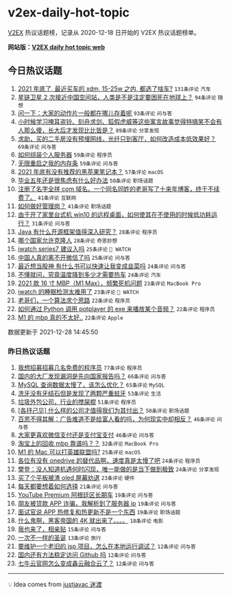 # v2ex-daily-hot-topic

[V2EX](https://www.v2ex.com/) 热议话题榜，记录从 2020-12-18 日开始的 V2EX 热议话题榜单。

**网站版：[V2EX daily hot topic web](https://boojack.github.io/v2ex-daily-hot-topic-web/)**

## 今日热议话题

<!-- TODAY BEGIN -->

1. [2021 年底了, 最近买车的 xdm, 15-25w 之内, 都选了啥车?](https://www.v2ex.com/t/824851) `131条评论` `汽车`
1. [星链卫星 2 次接近中国空间站，人类是不是注定要困死在地球上？](https://www.v2ex.com/t/824809) `94条评论` `随想`
1. [问一下：大家的动作片一般都在哪儿存着呢](https://www.v2ex.com/t/824823) `93条评论` `问与答`
1. [小时候学习掩耳盗铃、刻舟求剑、狐假虎威等这些寓言故事觉得特搞笑不会有人那么傻，长大后才发现比比皆是？](https://www.v2ex.com/t/824769) `89条评论` `分享发现`
1. [求助，买的二手房没有预埋网线，光纤只到客厅，如何改造成本低效果好？](https://www.v2ex.com/t/824790) `69条评论` `问与答`
1. [如何组装个人服务器](https://www.v2ex.com/t/824888) `59条评论` `程序员`
1. [无限重启之我的内存条](https://www.v2ex.com/t/824774) `59条评论` `问与答`
1. [2021 年底有没有推荐的黑苹果笔记本？](https://www.v2ex.com/t/824777) `57条评论` `macOS`
1. [毕业五年还是很焦虑有什么好办法](https://www.v2ex.com/t/824812) `50条评论` `职场话题`
1. [注册了名字全拼 com 域名。一个同名同姓的老哥写了十来年博客，终于不续费了。](https://www.v2ex.com/t/824926) `41条评论` `互联网`
1. [如何做好管理岗？](https://www.v2ex.com/t/824821) `41条评论` `职场话题`
1. [由于开了家里台式机 win10 的远程桌面，如何使其在不使用的时候低功耗运行？](https://www.v2ex.com/t/824931) `31条评论` `问与答`
1. [Java 有什么开源框架值得深入研究？](https://www.v2ex.com/t/824907) `28条评论` `程序员`
1. [哪个国家允许克隆人](https://www.v2ex.com/t/824901) `28条评论` `奇思妙想`
1. [iwatch series7 建议入吗](https://www.v2ex.com/t/824932) `25条评论` ` WATCH`
1. [中国人真的离不开微信了吗](https://www.v2ex.com/t/824804) `25条评论` `问与答`
1. [最近想当股神 有什么书可以快速让我变成韭菜吗](https://www.v2ex.com/t/824929) `24条评论` `问与答`
1. [不懂就问，究竟温度降到多少才需要热车](https://www.v2ex.com/t/824923) `24条评论` `汽车`
1. [2021 款 16 寸 MBP（M1 Max），频繁死机问题](https://www.v2ex.com/t/824882) `23条评论` `MacBook Pro`
1. [iwatch 的睡眠检测太难用了](https://www.v2ex.com/t/824861) `23条评论` ` WATCH`
1. [老哥们，一个算法求个思路](https://www.v2ex.com/t/824934) `22条评论` `程序员`
1. [如何通过 Python 调用 potplayer 的 exe 来播放某个音频？](https://www.v2ex.com/t/824889) `22条评论` `程序员`
1. [M1 的 mbp 真的不太好..](https://www.v2ex.com/t/824880) `22条评论` `Apple`

数据更新于 2021-12-28 14:45:50

<!-- TODAY END -->

### 昨日热议话题

<!-- YESTERDAY BEGIN -->

1. [我想招募招募几名免费的程序员](https://www.v2ex.com/t/824636) `77条评论` `程序员`
1. [国内的大厂发现漏洞是先向国家报告吗？](https://www.v2ex.com/t/824584) `66条评论` `问与答`
1. [MySQL 查询数据太慢了，该怎么优化？](https://www.v2ex.com/t/824655) `65条评论` `MySQL`
1. [洗牙没有牙结石但是发现了两颗严重蛀牙](https://www.v2ex.com/t/824673) `53条评论` `生活`
1. [垃圾外包公司，行业的搅屎棍](https://www.v2ex.com/t/824654) `51条评论` `程序员`
1. [[各抒己见] 什么样的公司才值得我们为其付出？](https://www.v2ex.com/t/824644) `50条评论` `职场话题`
1. [百思不得其解：广告难道不是给富人看的吗，为何现实中却相反？](https://www.v2ex.com/t/824668) `46条评论` `问与答`
1. [大家更喜欢微信支付还是支付宝支付](https://www.v2ex.com/t/824662) `46条评论` `问与答`
1. [淘宝上的回收 mbp 靠谱吗？？](https://www.v2ex.com/t/824585) `32条评论` `MacBook Pro`
1. [M1 的 Mac 可以打英雄联盟吗?](https://www.v2ex.com/t/824689) `25条评论` `macOS`
1. [各位有没有 onedrive 的替代品啊，速度真是太慢了吧](https://www.v2ex.com/t/824721) `24条评论` `程序员`
1. [樊登：没人知道机遇何时闪现，唯一能做的是当下做到极致](https://www.v2ex.com/t/824589) `24条评论` `分享发现`
1. [买了个平板被渣 oled 屏幕劝退](https://www.v2ex.com/t/824695) `23条评论` `硬件`
1. [每天都要想着如何选择](https://www.v2ex.com/t/824693) `21条评论` `问与答`
1. [YouTube Premium 阿根廷区长期车](https://www.v2ex.com/t/824734) `19条评论` `问与答`
1. [朋友被贷款 APP 诈骗，我解析到了服务器 ip](https://www.v2ex.com/t/824653) `19条评论` `问与答`
1. [面试官说 APP 热修复和热更新不是一个东西](https://www.v2ex.com/t/824582) `19条评论` `职场话题`
1. [什么鬼啊，黑客帝国的 4K 就出来了。。。。](https://www.v2ex.com/t/824670) `18条评论` `电影`
1. [我也来了，相亲贴](https://www.v2ex.com/t/824754) `15条评论` `问与答`
1. [一次不一样的圣诞](https://www.v2ex.com/t/824716) `13条评论` `旅行`
1. [要维护一个老旧的 jsp 项目，怎么在本地运行调试？](https://www.v2ex.com/t/824729) `12条评论` `问与答`
1. [国内还有方法稳定访问 Github 吗](https://www.v2ex.com/t/824724) `12条评论` `问与答`
1. [七牛云官网怎么变成鑫云融合云了？](https://www.v2ex.com/t/824712) `12条评论` `问与答`

<!-- YESTERDAY END -->

---

💡 Idea comes from [justjavac 迷渡](https://github.com/justjavac/)
